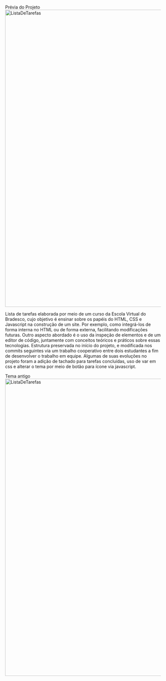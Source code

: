 Prévia do Projeto<br>
<img width="960" alt="ListaDeTarefas" src="https://github.com/eduardosaatkamp/Task-list-example/blob/Proposta-alterada-para-treino-prático-de-uso-de-GitHub/previewTask.PNG"> <br>

Lista de tarefas elaborada por meio de um curso da Escola Virtual do Bradesco, cujo objetivo é ensinar sobre os papéis do HTML, CSS e Javascript na construção de um site. Por exemplo, como integrá-los de forma interna no HTML ou de forma externa, facilitando modificações futuras. Outro aspecto abordado é o uso da inspeção de elementos e de um editor de código, juntamente com conceitos teóricos e práticos sobre essas tecnologias. Estrutura preservada no início do projeto, e modificada nos commits seguintes via um trabalho cooperativo entre dois estudantes a fim de desenvolver o trabalho em equipe. Algumas de suas evoluções no projeto foram a adição de tachado para tarefas concluídas, uso de var em css  e alterar o tema por meio de botão para ícone via javascript.  <br>

Tema antigo<br>
<img width="960" alt="ListaDeTarefas" src="https://raw.githubusercontent.com/eduardosaatkamp/Task-list-example/main/previewTaskList.PNG">
